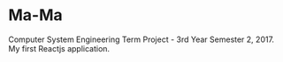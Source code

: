 # Ma-Ma

Computer System Engineering Term Project - 3rd Year Semester 2, 2017. </br>
My first Reactjs application.
